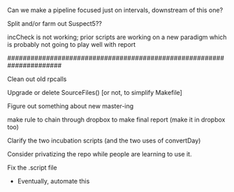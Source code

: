 
Can we make a pipeline focused just on intervals, downstream of this one?

Split and/or farm out Suspect5??

incCheck is not working; prior scripts are working on a new paradigm which is probably not going to play well with report

######################################################################

Clean out old rpcalls

Upgrade or delete SourceFiles() [or not, to simplify Makefile]

Figure out something about new master-ing

make rule to chain through dropbox to make final report (make it in dropbox too)

Clarify the two incubation scripts (and the two uses of convertDay)

Consider privatizing the repo while people are learning to use it.

Fix the .script file
* Eventually, automate this
